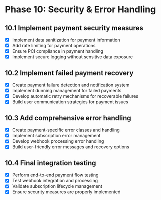 # Phase 10: Security & Error Handling

## 10.1 Implement payment security measures
- [X] Implement data sanitization for payment information
- [X] Add rate limiting for payment operations
- [X] Ensure PCI compliance in payment handling
- [X] Implement secure logging without sensitive data exposure

## 10.2 Implement failed payment recovery
- [X] Create payment failure detection and notification system
- [X] Implement dunning management for failed payments
- [X] Develop automatic retry mechanisms for recoverable failures
- [X] Build user communication strategies for payment issues

## 10.3 Add comprehensive error handling
- [X] Create payment-specific error classes and handling
- [X] Implement subscription error management
- [X] Develop webhook processing error handling
- [X] Build user-friendly error messages and recovery options

## 10.4 Final integration testing
- [X] Perform end-to-end payment flow testing
- [X] Test webhook integration and processing
- [X] Validate subscription lifecycle management
- [X] Ensure security measures are properly implemented